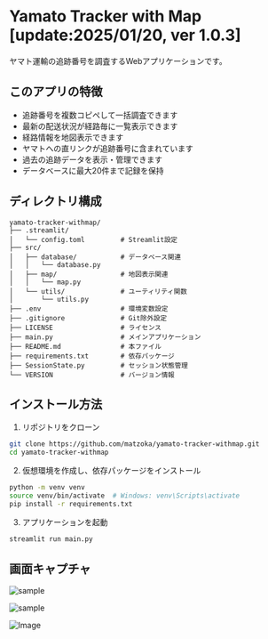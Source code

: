 # Yamato Tracker with Map [update:2025/01/20, ver 1.0.3]

ヤマト運輸の追跡番号を調査するWebアプリケーションです。

## このアプリの特徴

- 追跡番号を複数コピペして一括調査できます
- 最新の配送状況が経路毎に一覧表示できます
- 経路情報を地図表示できます
- ヤマトへの直リンクが追跡番号に含まれています
- 過去の追跡データを表示・管理できます
- データベースに最大20件まで記録を保持

## ディレクトリ構成

```
yamato-tracker-withmap/
├── .streamlit/
│   └── config.toml         # Streamlit設定
├── src/
│   ├── database/           # データベース関連
│   │   └── database.py
│   ├── map/                # 地図表示関連
│   │   └── map.py
│   └── utils/              # ユーティリティ関数
│       └── utils.py
├── .env                    # 環境変数設定
├── .gitignore              # Git除外設定
├── LICENSE                 # ライセンス
├── main.py                 # メインアプリケーション
├── README.md               # 本ファイル
├── requirements.txt        # 依存パッケージ
├── SessionState.py         # セッション状態管理
└── VERSION                 # バージョン情報
```

## インストール方法

1. リポジトリをクローン
```bash
git clone https://github.com/matzoka/yamato-tracker-withmap.git
cd yamato-tracker-withmap
```

2. 仮想環境を作成し、依存パッケージをインストール
```bash
python -m venv venv
source venv/bin/activate  # Windows: venv\Scripts\activate
pip install -r requirements.txt
```

3. アプリケーションを起動
```bash
streamlit run main.py
```

## 画面キャプチャ

![sample](https://private-user-images.githubusercontent.com/758331/404711684-6f0a6a47-b60f-4122-b3a6-296fbc166f4f.png?jwt=eyJhbGciOiJIUzI1NiIsInR5cCI6IkpXVCJ9.eyJpc3MiOiJnaXRodWIuY29tIiwiYXVkIjoicmF3LmdpdGh1YnVzZXJjb250ZW50LmNvbSIsImtleSI6ImtleTUiLCJleHAiOjE3MzczMzYxNTksIm5iZiI6MTczNzMzNTg1OSwicGF0aCI6Ii83NTgzMzEvNDA0NzExNjg0LTZmMGE2YTQ3LWI2MGYtNDEyMi1iM2E2LTI5NmZiYzE2NmY0Zi5wbmc_WC1BbXotQWxnb3JpdGhtPUFXUzQtSE1BQy1TSEEyNTYmWC1BbXotQ3JlZGVudGlhbD1BS0lBVkNPRFlMU0E1M1BRSzRaQSUyRjIwMjUwMTIwJTJGdXMtZWFzdC0xJTJGczMlMkZhd3M0X3JlcXVlc3QmWC1BbXotRGF0ZT0yMDI1MDEyMFQwMTE3MzlaJlgtQW16LUV4cGlyZXM9MzAwJlgtQW16LVNpZ25hdHVyZT04MDIzODVmY2I5ZmE3NmE2ZTU2YWVjOGI3YTNhNThkYjdkNzkwOGIxZTI0MmNlYmNiNWY4MjlmYWQ2NTE4M2YzJlgtQW16LVNpZ25lZEhlYWRlcnM9aG9zdCJ9.Zb4AeYW0BuO-zxon_jRSwvqRS54j3u4b6lABXH8vDPg)

![sample](https://private-user-images.githubusercontent.com/758331/404711888-c1c23845-ae16-4c6c-a6c1-836319c3884d.png?jwt=eyJhbGciOiJIUzI1NiIsInR5cCI6IkpXVCJ9.eyJpc3MiOiJnaXRodWIuY29tIiwiYXVkIjoicmF3LmdpdGh1YnVzZXJjb250ZW50LmNvbSIsImtleSI6ImtleTUiLCJleHAiOjE3MzczMzYwNzAsIm5iZiI6MTczNzMzNTc3MCwicGF0aCI6Ii83NTgzMzEvNDA0NzExODg4LWMxYzIzODQ1LWFlMTYtNGM2Yy1hNmMxLTgzNjMxOWMzODg0ZC5wbmc_WC1BbXotQWxnb3JpdGhtPUFXUzQtSE1BQy1TSEEyNTYmWC1BbXotQ3JlZGVudGlhbD1BS0lBVkNPRFlMU0E1M1BRSzRaQSUyRjIwMjUwMTIwJTJGdXMtZWFzdC0xJTJGczMlMkZhd3M0X3JlcXVlc3QmWC1BbXotRGF0ZT0yMDI1MDEyMFQwMTE2MTBaJlgtQW16LUV4cGlyZXM9MzAwJlgtQW16LVNpZ25hdHVyZT0xMGM4ZTRkMWM2Y2RiZGI1Zjk3NzA4NjhiNTllNTk5YTRkMDQyY2NhZjVkZGViYzdjZDczYjI2NjkzYzM2MjQ5JlgtQW16LVNpZ25lZEhlYWRlcnM9aG9zdCJ9.BA654RioF0QQbFL6hIWNVsOFX6dNsPZhDuiyJzJF7kI)

![Image](https://github.com/user-attachments/assets/30fcf2e8-c4b2-4416-bc83-06963a42ea8c)
